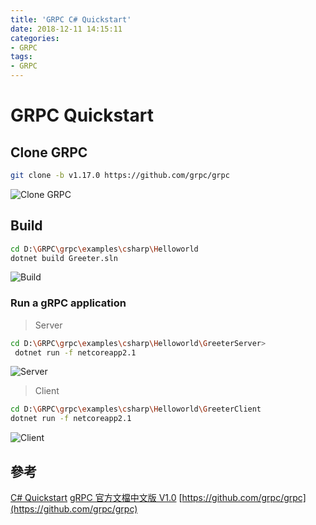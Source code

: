```yaml
---
title: 'GRPC C# Quickstart'
date: 2018-12-11 14:15:11
categories:
- GRPC
tags:
- GRPC
---
```


# GRPC Quickstart

## Clone GRPC

```bash
git clone -b v1.17.0 https://github.com/grpc/grpc

```

![Clone GRPC](https://i.imgur.com/F5MAgGK.png)

## Build

```bash
cd D:\GRPC\grpc\examples\csharp\Helloworld
dotnet build Greeter.sln

```

![Build](https://i.imgur.com/p9eDKj6.png)

### Run a gRPC application

> Server

```bash
cd D:\GRPC\grpc\examples\csharp\Helloworld\GreeterServer>
 dotnet run -f netcoreapp2.1

```

![Server](https://i.imgur.com/snarP0h.png)

> Client

```bash
cd D:\GRPC\grpc\examples\csharp\Helloworld\GreeterClient
dotnet run -f netcoreapp2.1
```

![Client](https://i.imgur.com/xQDQpZC.png)

## 參考

[C# Quickstart](https://grpc.io/docs/quickstart/csharp.html)
[gRPC 官方文檔中文版 V1.0](https://doc.oschina.net/grpc?t=60132)
[https://github.com/grpc/grpc](https://github.com/grpc/grpc)